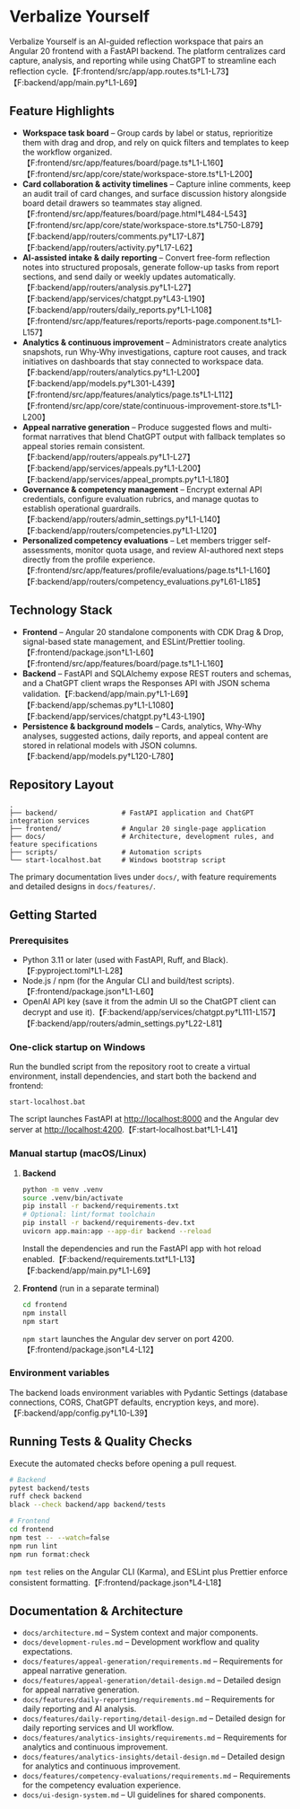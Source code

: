 # Verbalize Yourself

Verbalize Yourself is an AI-guided reflection workspace that pairs an Angular 20 frontend with a FastAPI backend. The platform centralizes card capture, analysis, and reporting while using ChatGPT to streamline each reflection cycle.【F:frontend/src/app/app.routes.ts†L1-L73】【F:backend/app/main.py†L1-L69】

## Feature Highlights
- **Workspace task board** – Group cards by label or status, reprioritize them with drag and drop, and rely on quick filters and templates to keep the workflow organized.【F:frontend/src/app/features/board/page.ts†L1-L160】【F:frontend/src/app/core/state/workspace-store.ts†L1-L200】
- **Card collaboration & activity timelines** – Capture inline comments, keep an audit trail of card changes, and surface discussion history alongside board detail drawers so teammates stay aligned.【F:frontend/src/app/features/board/page.html†L484-L543】【F:frontend/src/app/core/state/workspace-store.ts†L750-L879】【F:backend/app/routers/comments.py†L17-L87】【F:backend/app/routers/activity.py†L17-L62】
- **AI-assisted intake & daily reporting** – Convert free-form reflection notes into structured proposals, generate follow-up tasks from report sections, and send daily or weekly updates automatically.【F:backend/app/routers/analysis.py†L1-L27】【F:backend/app/services/chatgpt.py†L43-L190】【F:backend/app/routers/daily_reports.py†L1-L108】【F:frontend/src/app/features/reports/reports-page.component.ts†L1-L157】
- **Analytics & continuous improvement** – Administrators create analytics snapshots, run Why-Why investigations, capture root causes, and track initiatives on dashboards that stay connected to workspace data.【F:backend/app/routers/analytics.py†L1-L200】【F:backend/app/models.py†L301-L439】【F:frontend/src/app/features/analytics/page.ts†L1-L112】【F:frontend/src/app/core/state/continuous-improvement-store.ts†L1-L200】
- **Appeal narrative generation** – Produce suggested flows and multi-format narratives that blend ChatGPT output with fallback templates so appeal stories remain consistent.【F:backend/app/routers/appeals.py†L1-L27】【F:backend/app/services/appeals.py†L1-L200】【F:backend/app/services/appeal_prompts.py†L1-L180】
- **Governance & competency management** – Encrypt external API credentials, configure evaluation rubrics, and manage quotas to establish operational guardrails.【F:backend/app/routers/admin_settings.py†L1-L140】【F:backend/app/routers/competencies.py†L1-L120】
- **Personalized competency evaluations** – Let members trigger self-assessments, monitor quota usage, and review AI-authored next steps directly from the profile experience.【F:frontend/src/app/features/profile/evaluations/page.ts†L1-L160】【F:backend/app/routers/competency_evaluations.py†L61-L185】

## Technology Stack
- **Frontend** – Angular 20 standalone components with CDK Drag & Drop, signal-based state management, and ESLint/Prettier tooling.【F:frontend/package.json†L1-L60】【F:frontend/src/app/features/board/page.ts†L1-L160】
- **Backend** – FastAPI and SQLAlchemy expose REST routers and schemas, and a ChatGPT client wraps the Responses API with JSON schema validation.【F:backend/app/main.py†L1-L69】【F:backend/app/schemas.py†L1-L1080】【F:backend/app/services/chatgpt.py†L43-L190】
- **Persistence & background models** – Cards, analytics, Why-Why analyses, suggested actions, daily reports, and appeal content are stored in relational models with JSON columns.【F:backend/app/models.py†L120-L780】

## Repository Layout
```
.
├── backend/                # FastAPI application and ChatGPT integration services
├── frontend/               # Angular 20 single-page application
├── docs/                   # Architecture, development rules, and feature specifications
├── scripts/                # Automation scripts
└── start-localhost.bat     # Windows bootstrap script
```
The primary documentation lives under `docs/`, with feature requirements and detailed designs in `docs/features/`.

## Getting Started
### Prerequisites
- Python 3.11 or later (used with FastAPI, Ruff, and Black).【F:pyproject.toml†L1-L28】
- Node.js / npm (for the Angular CLI and build/test scripts).【F:frontend/package.json†L1-L60】
- OpenAI API key (save it from the admin UI so the ChatGPT client can decrypt and use it).【F:backend/app/services/chatgpt.py†L111-L157】【F:backend/app/routers/admin_settings.py†L22-L81】

### One-click startup on Windows
Run the bundled script from the repository root to create a virtual environment, install dependencies, and start both the backend and frontend:
```
start-localhost.bat
```
The script launches FastAPI at <http://localhost:8000> and the Angular dev server at <http://localhost:4200>.【F:start-localhost.bat†L1-L41】

### Manual startup (macOS/Linux)
1. **Backend**
   ```bash
   python -m venv .venv
   source .venv/bin/activate
   pip install -r backend/requirements.txt
   # Optional: lint/format toolchain
   pip install -r backend/requirements-dev.txt
   uvicorn app.main:app --app-dir backend --reload
   ```
   Install the dependencies and run the FastAPI app with hot reload enabled.【F:backend/requirements.txt†L1-L13】【F:backend/app/main.py†L1-L69】

2. **Frontend** (run in a separate terminal)
   ```bash
   cd frontend
   npm install
   npm start
   ```
   `npm start` launches the Angular dev server on port 4200.【F:frontend/package.json†L4-L12】

### Environment variables
The backend loads environment variables with Pydantic Settings (database connections, CORS, ChatGPT defaults, encryption keys, and more).【F:backend/app/config.py†L10-L39】

## Running Tests & Quality Checks
Execute the automated checks before opening a pull request.
```bash
# Backend
pytest backend/tests
ruff check backend
black --check backend/app backend/tests

# Frontend
cd frontend
npm test -- --watch=false
npm run lint
npm run format:check
```
`npm test` relies on the Angular CLI (Karma), and ESLint plus Prettier enforce consistent formatting.【F:frontend/package.json†L4-L18】

## Documentation & Architecture
- `docs/architecture.md` – System context and major components.
- `docs/development-rules.md` – Development workflow and quality expectations.
- `docs/features/appeal-generation/requirements.md` – Requirements for appeal narrative generation.
- `docs/features/appeal-generation/detail-design.md` – Detailed design for appeal narrative generation.
- `docs/features/daily-reporting/requirements.md` – Requirements for daily reporting and AI analysis.
- `docs/features/daily-reporting/detail-design.md` – Detailed design for daily reporting services and UI workflow.
- `docs/features/analytics-insights/requirements.md` – Requirements for analytics and continuous improvement.
- `docs/features/analytics-insights/detail-design.md` – Detailed design for analytics and continuous improvement.
- `docs/features/competency-evaluations/requirements.md` – Requirements for the competency evaluation experience.
- `docs/ui-design-system.md` – UI guidelines for shared components.
